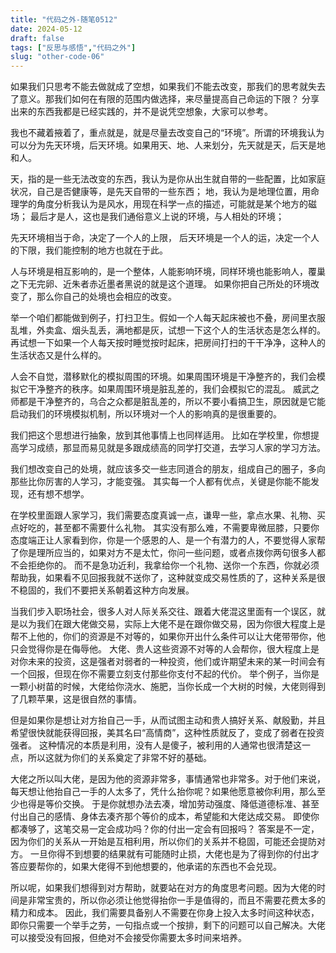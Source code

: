 ```yaml
---
title: "代码之外-随笔0512"
date: 2024-05-12
draft: false
tags: ["反思与感悟","代码之外"]
slug: "other-code-06"
---
```


如果我们只思考不能去做就成了空想，如果我们不能去改变，那我们的思考就失去了意义。那我们如何在有限的范围内做选择，来尽量提高自己命运的下限？
分享出来的东西我都是已经实践的，并不是说凭空想象，大家可以参考。

我也不藏着掖着了，重点就是，就是尽量去改变自己的“环境”。所谓的环境我认为可以分为先天环境，后天环境。如果用天、地、人来划分，先天就是天，后天是地和人。

天，指的是一些无法改变的东西，我认为是你从出生就自带的一些配置，比如家庭状况，自己是否健康等，是先天自带的一些东西；
地，我认为是地理位置，用命理学的角度分析我认为是风水，用现在科学一点的描述，可能就是某个地方的磁场；
最后才是人，这也是我们通俗意义上说的环境，与人相处的环境；

先天环境相当于命，决定了一个人的上限， 后天环境是一个人的运，决定一个人的下限，我们能控制的地方也就在于此。

人与环境是相互影响的，是一个整体，人能影响环境，同样环境也能影响人，覆巢之下无完卵、近朱者赤近墨者黑说的就是这个道理。
如果你把自己所处的环境改变了，那么你自己的处境也会相应的改变。

举一个咱们都能做到例子，打扫卫生。假如一个人每天起床被也不叠，房间里衣服乱堆，外卖盒、烟头乱丢，满地都是灰，试想一下这个人的生活状态是怎么样的。
再试想一下如果一个人每天按时睡觉按时起床，把房间打扫的干干净净，这种人的生活状态又是什么样的。

人会不自觉，潜移默化的模拟周围的环境。如果周围环境是干净整齐的，我们会模拟它干净整齐的秩序。如果周围环境是脏乱差的，我们会模拟它的混乱。
威武之师都是干净整齐的，乌合之众都是脏乱差的，所以不要小看搞卫生，原因就是它能启动我们的环境模拟机制，所以环境对一个人的影响真的是很重要的。

我们把这个思想进行抽象，放到其他事情上也同样适用。
比如在学校里，你想提高学习成绩，那显而易见就是多跟成绩高的同学打交道，去学习人家的学习方法。

我们想改变自己的处境，就应该多交一些志同道合的朋友，组成自己的圈子，多向那些比你厉害的人学习，才能变强。
其实每一个人都有优点，关键是你能不能发现，还有想不想学。

在学校里面跟人家学习，我们需要态度真诚一点，谦卑一些，拿点水果、礼物、买点好吃的，甚至都不需要什么礼物。
其实没有那么难，不需要卑微屈膝，只要你态度端正让人家看到你，你是一个感恩的人、是一个有潜力的人，不要觉得人家帮了你是理所应当的，如果对方不是太忙，你问一些问题，或者点拨你两句很多人都不会拒绝你的。
而不是急功近利，我拿给你一个礼物、送你一个东西，你就必须帮助我，如果看不见回报我就不送你了，这种就变成交易性质的了，这种关系是很不稳固的，我们不要把关系朝着这种方向发展。

当我们步入职场社会，很多人对人际关系交往、跟着大佬混这里面有一个误区，就是以为我们在跟大佬做交易，实际上大佬不是在跟你做交易，因为你很大程度上是帮不上他的，你们的资源是不对等的，如果你开出什么条件可以让大佬带带你，他只会觉得你是在侮辱他。
大佬、贵人这些资源不对等的人会帮你，很大程度上是对你未来的投资，这是强者对弱者的一种投资，他们或许期望未来的某一时间会有一个回报，但现在你不需要立刻支付那些你支付不起的代价。
举个例子，当你是一颗小树苗的时候，大佬给你浇水、施肥，当你长成一个大树的时候，大佬则得到了几颗苹果，这是很自然的事情。

但是如果你是想让对方抬自己一手，从而试图主动和贵人搞好关系、献殷勤，并且希望很快就能获得回报，美其名曰“高情商”，这种性质就反了，变成了弱者在投资强者。
这种情况的本质是利用，没有人是傻子，被利用的人通常也很清楚这一点，所以这就为你们的关系奠定了非常不好的基础。

大佬之所以叫大佬，是因为他的资源非常多，事情通常也非常多。对于他们来说，每天想让他抬自己一手的人太多了，凭什么抬你呢？如果他愿意被你利用，那么至少也得是等价交换。
于是你就想办法去凑，增加劳动强度、降低道德标准、甚至付出自己的感情、身体去凑齐那个等价的成本，希望能和大佬达成交易。
即使你都凑够了，这笔交易一定会成功吗？你的付出一定会有回报吗？
答案是不一定，因为你们的关系从一开始是互相利用，所以你们的关系并不稳固，可能还会提防对方。
一旦你得不到想要的结果就有可能随时止损，大佬也是为了得到你的付出才答应要帮你的，如果大佬得不到他想要的，他承诺的东西也不会兑现。

所以呢，如果我们想得到对方帮助，就要站在对方的角度思考问题。因为大佬的时间是非常宝贵的，所以你必须让他觉得抬你一手是值得的，而且不需要花费太多的精力和成本。
因此，我们需要具备别人不需要在你身上投入太多时间这种状态，即你只需要一个举手之劳，一句指点或一个按排，剩下的问题可以自己解决。大佬可以接受没有回报，但绝对不会接受你需要太多时间来培养。

